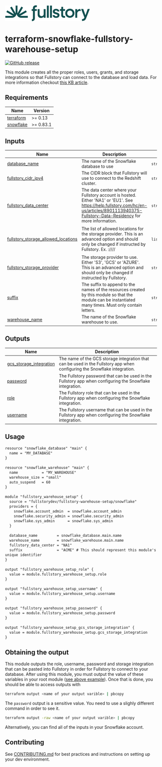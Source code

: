 <a href="https://fullstory.com"><img src="https://github.com/fullstorydev/terraform-snowflake-fullstory-warehouse-setup/blob/main/assets/fs-logo.png?raw=true"></a>

# terraform-snowflake-fullstory-warehouse-setup

[![GitHub release](https://img.shields.io/github/release/fullstorydev/terraform-snowflake-fullstory-warehouse-setup.svg)](https://github.com/fullstorydev/terraform-snowflake-fullstory-warehouse-setup/releases/)

This module creates all the proper roles, users, grants, and storage integrations so that Fullstory can connect to the database and load data. For more information checkout [this KB article](https://help.fullstory.com/hc/en-us/articles/6295349250199-Snowflake).

<!-- BEGIN_TF_DOCS -->
## Requirements

| Name | Version |
|------|---------|
| <a name="requirement_terraform"></a> [terraform](#requirement\_terraform) | >= 0.13 |
| <a name="requirement_snowflake"></a> [snowflake](#requirement\_snowflake) | >= 0.83.1 |

## Inputs

| Name | Description | Type | Default | Required |
|------|-------------|------|---------|:--------:|
| <a name="input_database_name"></a> [database\_name](#input\_database\_name) | The name of the Snowflake database to use | `string` | n/a | yes |
| <a name="input_fullstory_cidr_ipv4"></a> [fullstory\_cidr\_ipv4](#input\_fullstory\_cidr\_ipv4) | The CIDR block that Fullstory will use to connect to the Redshift cluster. | `string` | `""` | no |
| <a name="input_fullstory_data_center"></a> [fullstory\_data\_center](#input\_fullstory\_data\_center) | The data center where your Fullstory account is hosted. Either 'NA1' or 'EU1'. See https://help.fullstory.com/hc/en-us/articles/8901113940375-Fullstory-Data-Residency for more information. | `string` | `"NA1"` | no |
| <a name="input_fullstory_storage_allowed_locations"></a> [fullstory\_storage\_allowed\_locations](#input\_fullstory\_storage\_allowed\_locations) | The list of allowed locations for the storage provider. This is an advanced option and should only be changed if instructed by Fullstory. Ex. <cloud>://<bucket>/<path>/ | `list(string)` | <pre>[<br>  "gcs://fullstoryapp-warehouse-sync-bundles"<br>]</pre> | no |
| <a name="input_fullstory_storage_provider"></a> [fullstory\_storage\_provider](#input\_fullstory\_storage\_provider) | The storage provider to use. Either 'S3', 'GCS' or 'AZURE'. This is an advanced option and should only be changed if instructed by Fullstory. | `string` | `"GCS"` | no |
| <a name="input_suffix"></a> [suffix](#input\_suffix) | The suffix to append to the names of the resources created by this module so that the module can be instantiated many times. Must only contain letters. | `string` | n/a | yes |
| <a name="input_warehouse_name"></a> [warehouse\_name](#input\_warehouse\_name) | The name of the Snowflake warehouse to use. | `string` | n/a | yes |

## Outputs

| Name | Description |
|------|-------------|
| <a name="output_gcs_storage_integration"></a> [gcs\_storage\_integration](#output\_gcs\_storage\_integration) | The name of the GCS storage integration that can be used in the Fullstory app when configuring the Snowflake integration. |
| <a name="output_password"></a> [password](#output\_password) | The Fullstory password that can be used in the Fullstory app when configuring the Snowflake integration. |
| <a name="output_role"></a> [role](#output\_role) | The Fullstory role that can be used in the Fullstory app when configuring the Snowflake integration. |
| <a name="output_username"></a> [username](#output\_username) | The Fullstory username that can be used in the Fullstory app when configuring the Snowflake integration. |

## Usage

```hcl
resource "snowflake_database" "main" {
  name = "MY_DATABASE"
}

resource "snowflake_warehouse" "main" {
  name           = "MY_WAREHOUSE"
  warehouse_size = "small"
  auto_suspend   = 60
}

module "fullstory_warehouse_setup" {
  source = "fullstorydev/fullstory-warehouse-setup/snowflake"
  providers = {
    snowflake.account_admin  = snowflake.account_admin
    snowflake.security_admin = snowflake.security_admin
    snowflake.sys_admin      = snowflake.sys_admin
  }

  database_name         = snowflake_database.main.name
  warehouse_name        = snowflake_warehouse.main.name
  fullstory_data_center = "NA1"
  suffix                = "ACME" # This should represent this module's unique identifier
}

output "fullstory_warehouse_setup_role" {
  value = module.fullstory_warehouse_setup.role
}

output "fullstory_warehouse_setup_username" {
  value = module.fullstory_warehouse_setup.username
}

output "fullstory_warehouse_setup_password" {
  value = module.fullstory_warehouse_setup.password
}

output "fullstory_warehouse_setup_gcs_storage_integration" {
  value = module.fullstory_warehouse_setup.gcs_storage_integration
}
```
<!-- END_TF_DOCS -->

## Obtaining the output

This module outputs the role, username, password and storage integration that can be pasted into Fullstory in order for Fullstory to connect to your database. After using this module, you must output the value of these variables in your root module ([see above example](#usage)). Once that is done, you should be able to access outputs with

```bash
terraform output <name of your output varible> | pbcopy
```

The `password` output is a sensitive value. You need to use a slighly different command in order to see it.

```bash
terraform output -raw <name of your output varible> | pbcopy
```

Alternatively, you can find all of the inputs in your Snowflake account.

## Contributing

See [CONTRIBUTING.md](https://github.com/fullstorydev/terraform-snowflake-fullstory-warehouse-setup/blob/main/.github/CONTRIBUTING.md) for best practices and instructions on setting up your dev environment.
